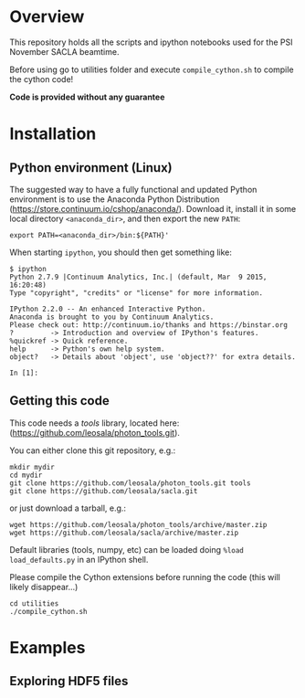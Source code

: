 # Overview
This repository holds all the scripts and ipython notebooks used for the PSI November SACLA beamtime.

Before using go to utilities folder and execute `compile_cython.sh` to compile the cython code!

**Code is provided without any guarantee**

# Installation

## Python environment (Linux)

The suggested way to have a fully functional and updated Python environment is to use the Anaconda Python Distribution (https://store.continuum.io/cshop/anaconda/). Download it, install it in some local directory `<anaconda_dir>`, and then export the new `PATH`:

```
export PATH=<anaconda_dir>/bin:${PATH}'
```

When starting `ipython`, you should then get something like:

```
$ ipython
Python 2.7.9 |Continuum Analytics, Inc.| (default, Mar  9 2015, 16:20:48) 
Type "copyright", "credits" or "license" for more information.

IPython 2.2.0 -- An enhanced Interactive Python.
Anaconda is brought to you by Continuum Analytics.
Please check out: http://continuum.io/thanks and https://binstar.org
?         -> Introduction and overview of IPython's features.
%quickref -> Quick reference.
help      -> Python's own help system.
object?   -> Details about 'object', use 'object??' for extra details.

In [1]: 
```

## Getting this code

This code needs a *tools* library, located here: (https://github.com/leosala/photon_tools.git).

You can either clone this git repository, e.g.:

```
mkdir mydir
cd mydir
git clone https://github.com/leosala/photon_tools.git tools
git clone https://github.com/leosala/sacla.git
```

or just download a tarball, e.g.:

```
wget https://github.com/leosala/photon_tools/archive/master.zip
wget https://github.com/leosala/sacla/archive/master.zip
```

Default libraries (tools, numpy, etc) can be loaded doing `%load load_defaults.py` in an IPython shell.

Please compile the Cython extensions before running the code (this will likely disappear...)

```
cd utilities
./compile_cython.sh
```

# Examples

## Exploring HDF5 files



